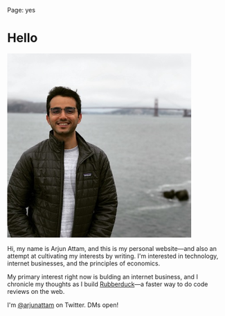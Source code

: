 Page: yes

# Hello

![What I look like](../_img/arjun-profile.jpg)

Hi, my name is Arjun Attam, and this is my personal website—and also an attempt at cultivating my interests by writing. I'm interested in technology, internet businesses, and the principles of economics.

My primary interest right now is bulding an internet business, and I chronicle my thoughts as I build [Rubberduck](https://www.rubberduck.io)—a faster way to do code reviews on the web.

I'm [@arjunattam](https://twitter.com/arjunattam/) on Twitter. DMs open!
